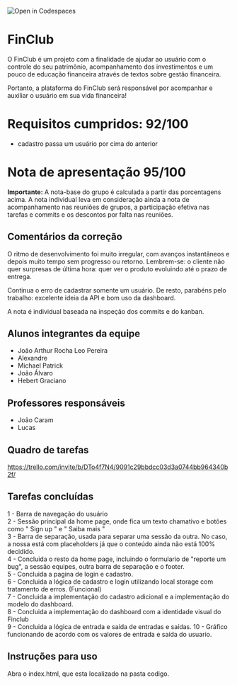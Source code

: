![Open in Codespaces](https://classroom.github.com/assets/open-in-codespaces-abfff4d4e15f9e1bd8274d9a39a0befe03a0632bb0f153d0ec72ff541cedbe34.svg)
# FinClub

O FinClub é um projeto com a finalidade de ajudar ao usuário com o controle do seu patrimônio, acompanhamento dos investimentos e um pouco de educação financeira através de textos sobre gestão financeira.

Portanto, a plataforma do FinClub será responsável por acompanhar e auxiliar o usuário em sua vida financeira!

# Requisitos cumpridos: 92/100
  - cadastro passa um usuário por cima do anterior

# Nota de apresentação 95/100

**Importante:** A nota-base do grupo é calculada a partir das porcentagens acima. A nota individual leva em consideração ainda a nota de acompanhamento nas reuniões de grupos, a participação efetiva nas tarefas e commits e os descontos por falta nas reuniões. 

  
## Comentários da correção

O ritmo de desenvolvimento foi muito irregular, com avanços instantâneos e depois muito tempo sem progresso ou retorno.  Lembrem-se: o cliente não quer surpresas de última hora: quer ver o produto evoluindo até o prazo de entrega. 

Continua o erro de cadastrar somente um usuário. De resto, parabéns pelo trabalho: excelente ideia da API e bom uso da dashboard.

A nota é individual baseada na inspeção dos commits e do kanban.


## Alunos integrantes da equipe

* João Arthur Rocha Leo Pereira
* Alexandre
* Michael Patrick
* João Álvaro
* Hebert Graciano

## Professores responsáveis

* João Caram
* Lucas

## Quadro de tarefas
https://trello.com/invite/b/DTo4f7N4/9091c29bbdcc03d3a0744bb964340b2f/


## Tarefas concluídas

1 - Barra de navegação do usuário <br>
2 - Sessão principal da home page, onde fica um texto chamativo e botões como " Sign up " e " Saiba mais " <br>
3 - Barra de separação, usada para separar uma sessão da outra. No caso, a nossa está com placeholders já que o conteúdo ainda não está 100% decidido. <br>
4 - Concluida o resto da home page, incluindo o formulario de "reporte um bug", a sessão equipes, outra barra de separação e o footer. <br>
5 - Concluida a pagina de login e cadastro. <br>
6 - Concluida a lógica de cadastro e login utilizando local storage com tratamento de erros. (Funcional)<br>
7 - Concluida a implementação do cadastro adicional e a implementação do modelo do dashboard.<br>
8 - Concluida a implementação do dashboard com a identidade visual do Finclub<br>
9 - Concluida a lógica de entrada e saída de entradas e saídas.
10 - Gráfico funcionando de acordo com os valores de entrada e saída do usuario.


## Instruções para uso
Abra o index.html, que esta localizado na pasta codigo.
